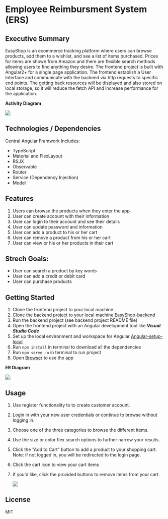 # Employee Reimbursment System (ERS)

## Executive Summary

EasyShop is an ecommerce tracking platform where users can browse products, add them to a wishlist, and see a list of items purchased. Prices for items are shown from Amazon and there are flexible search methods allowing users to find anything they desire.
The frontend project is built with Angular2+ for a single page application. The frontend establish a User Interface and communicate with the backend via http requests to specific end points. The getting back resources will be displayed and also stored on local storage, so it will reduce the fetch API and increase performance for the application.

**Activity Diagram**

![](./imgs/activity.jpg)

## Technologies / Dependencies

Central Angular Framwork Includes:

- TypeScript
- Material and FlexLayout
- RSJX
- Observable
- Router
- Service (Dependency Injection)
- Model

## Features

1. Users can browse the products when they enter the app
2. User can create account with their information
3. User can login to their account and see their details
4. User can update password and information
5. User can add a product to his or her cart
6. User can remove a product from his or her cart
7. User can view or his or her products in their cart

## Strech Goals:

- User can search a product by key words
- User can add a credit or debit card
- User can purchase products

## Getting Started

1. Clone the frontend project to your local machine
2. Clone the backend project to your local machine
   [EasyShop-backend](https://github.com/htl43/EasyShop-Backend)
3. Run the backend project (see backend project README file)
4. Open the frontend project with an Angular development tool like **_Visual Studio Code_**
5. Set up the local environment and workspace for Angular
   [Angular-setup-local](https://angular.io/guide/setup-local)
6. Run `npm install` in terminal to download all the dependencies
7. Run `npm serve -o` in terminal to run project
8. Open [Browser](https://localhost:4200) to use the app

**ER Diagram**

![](./imgs/erd.jpg)

## Usage

1. Use register functionality to to create customer account.
2. Login in with your new user credentials or continue to browse without logging in.
3. Choose one of the three categories to browse the different items.
4. Use the size or color flex search options to further narrow your results.
5. Click the "Add to Cart" button to add a product to your shopping cart. Note: if not logged in, you will be redirected to the login page.
6. Click the cart icon  to view your cart items
7. If you'd like, click the provided buttons to remove items from your cart.

   ![](./imgs/create.jpg)

## License

MIT
